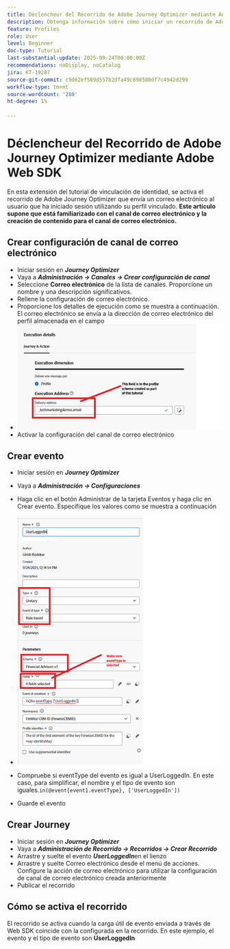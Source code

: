 ```yaml
---
title: Déclencheur del Recorrido de Adobe Journey Optimizer mediante Adobe Web SDK
description: Obtenga información sobre cómo iniciar un recorrido de Adobe Journey Optimizer desde eventos del sitio como inicios de sesión de usuarios aprovechando el SDK web de AEP configurado mediante etiquetas de Adobe Experience Platform
feature: Profiles
role: User
level: Beginner
doc-type: Tutorial
last-substantial-update: 2025-09-24T00:00:00Z
recommendations: noDisplay, noCatalog
jira: KT-19287
source-git-commit: c9d62ef509d557b2dfa49c698580df7c4942d299
workflow-type: tm+mt
source-wordcount: '280'
ht-degree: 1%

---
```


# Déclencheur del Recorrido de Adobe Journey Optimizer mediante Adobe Web SDK

En esta extensión del tutorial de vinculación de identidad, se activa el recorrido de Adobe Journey Optimizer que envía un correo electrónico al usuario que ha iniciado sesión utilizando su perfil vinculado. **Este artículo supone que está familiarizado con el canal de correo electrónico y la creación de contenido para el canal de correo electrónico.**

## Crear configuración de canal de correo electrónico

* Iniciar sesión en _&#x200B;**Journey Optimizer**&#x200B;_
* Vaya a _&#x200B;**Administración -> Canales -> Crear configuración de canal**&#x200B;_
* Seleccione **Correo electrónico** de la lista de canales. Proporcione un nombre y una descripción significativos.
* Rellene la configuración de correo electrónico.
* Proporcione los detalles de ejecución como se muestra a continuación. El correo electrónico se envía a la dirección de correo electrónico del perfil almacenada en el campo
* ![canal de correo electrónico](assets/email-channel-execution.png)
* Activar la configuración del canal de correo electrónico

## Crear evento

* Iniciar sesión en _&#x200B;**Journey Optimizer**&#x200B;_
* Vaya a _&#x200B;**Administración -> Configuraciones**&#x200B;_
* Haga clic en el botón Administrar de la tarjeta Eventos y haga clic en Crear evento. Especifique los valores como se muestra a continuación
* ![evento de recorrido](assets/journey-event.png)

* Compruebe si eventType del evento es igual a UserLoggedIn. En este caso, para simplificar, el nombre y el tipo de evento son iguales.`in(@event{event1.eventType}, ['UserLoggedIn'])`
* Guarde el evento

## Crear Journey

* Iniciar sesión en _&#x200B;**Journey Optimizer**&#x200B;_
* Vaya a _&#x200B;**Administración de Recorrido -> Recorridos -> Crear Recorrido**&#x200B;_
* Arrastre y suelte el evento _&#x200B;**UserLoggedIn**&#x200B;_ en el lienzo
* Arrastre y suelte Correo electrónico desde el menú de acciones. Configure la acción de correo electrónico para utilizar la configuración de canal de correo electrónico creada anteriormente
* Publicar el recorrido

## Cómo se activa el recorrido

El recorrido se activa cuando la carga útil de evento enviada a través de Web SDK coincide con la configurada en la recorrido. En este ejemplo, el evento y el tipo de evento son **UserLoggedIn**



